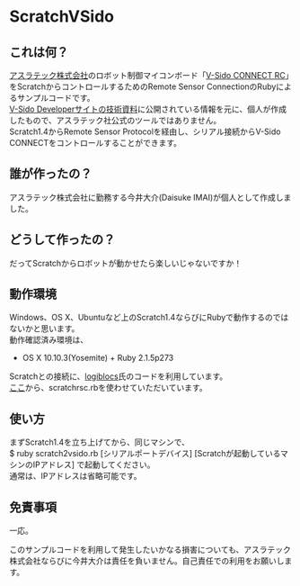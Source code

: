 # ScratchVSido
## これは何？
[アスラテック株式会社](http://www.asratec.co.jp/ "アスラテック株式会社")のロボット制御マイコンボード「[V-Sido CONNECT RC](http://www.asratec.co.jp/product/connect/rc/ "V-Sido CONNECT RC")」をScratchからコントロールするためのRemote Sensor ConnectionのRubyによるサンプルコードです。  
[V-Sido Developerサイトの技術資料](https://v-sido-developer.com/learning/connect/connect-rc/ "V-Sido Developerサイトの技術資料")に公開されている情報を元に、個人が作成したもので、アスラテック社公式のツールではありません。  
Scratch1.4からRemote Sensor Protocolを経由し、シリアル接続からV-Sido CONNECTをコントロールすることができます。

## 誰が作ったの？
アスラテック株式会社に勤務する今井大介(Daisuke IMAI)が個人として作成しました。

## どうして作ったの？
だってScratchからロボットが動かせたら楽しいじゃないですか！  

## 動作環境
Windows、OS X、Ubuntuなど上のScratch1.4ならびにRubyで動作するのではないかと思います。  
動作確認済み環境は、  
* OS X 10.10.3(Yosemite) + Ruby 2.1.5p273  

Scratchとの接続に、[logiblocs](https://scratch.mit.edu/users/logiblocs/ "logiblocs")氏のコードを利用しています。  
[ここ](http://scratchforums.blob8108.net/forums/viewtopic.php?id=113658 "Sample Code")から、scratchrsc.rbを使わせていただいています。

## 使い方
まずScratch1.4を立ち上げてから、同じマシンで、  
$ ruby scratch2vsido.rb [シリアルポートデバイス] [Scratchが起動しているマシンのIPアドレス]
で起動してください。  
通常は、IPアドレスは省略可能です。

## 免責事項
一応。  

このサンプルコードを利用して発生したいかなる損害についても、アスラテック株式会社ならびに今井大介は責任を負いません。自己責任での利用をお願いします。
